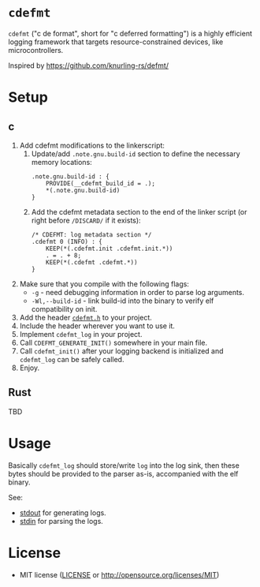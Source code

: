 # `cdefmt`

`cdefmt` ("c de format", short for "c deferred formatting") is a highly efficient logging framework that targets resource-constrained devices, like microcontrollers.

Inspired by <https://github.com/knurling-rs/defmt/>

# Setup

## c
1.  Add cdefmt modifications to the linkerscript:
    1.  Update/add `.note.gnu.build-id` section to define the necessary memory locations:
        ```
        .note.gnu.build-id : {
            PROVIDE(__cdefmt_build_id = .);
            *(.note.gnu.build-id)
        }
        ```
    2.  Add the cdefmt metadata section to the end of the linker script (or right before
        `/DISCARD/` if it exists):
        ```
        /* CDEFMT: log metadata section */
        .cdefmt 0 (INFO) : {
            KEEP(*(.cdefmt.init .cdefmt.init.*))
            . = . + 8;
            KEEP(*(.cdefmt .cdefmt.*))
        }
        ```
2.  Make sure that you compile with the following flags:
    * `-g`              - need debugging information in order to parse log arguments.
    * `-Wl,--build-id`  - link build-id into the binary to verify elf compatibility on init.
3.  Add the header [`cdefmt.h`](cdefmt/include/cdefmt.h) to your project.
4.  Include the header wherever you want to use it.
5.  Implement `cdefmt_log` in your project.
6.  Call `CDEFMT_GENERATE_INIT()` somewhere in your main file.
7.  Call `cdefmt_init()` after your logging backend is initialized and `cdefmt_log` can be safely called.
8.  Enjoy.

## Rust
TBD

# Usage

Basically `cdefmt_log` should store/write `log` into the log sink, then these bytes should be
provided to the parser as-is, accompanied with the elf binary.

See:
*   [stdout](examples/stdout/) for generating logs.
*   [stdin](examples/stdin/) for parsing the logs.

# License
*   MIT license ([LICENSE](LICENSE) or http://opensource.org/licenses/MIT)
